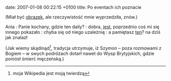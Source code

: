 date: 2007-01-08 00:22:15 +0100
title: Po eventach ich poznacie

(Miał być [obrazek](wycinki/kanapki-i-pastoral.png 'tamten kanapek też, oficjalnie, nie chciał'), ale rzeczywistość mnie wyprzedziła, znów.)

Ania
: Panie kochany, gdzie ten daily?
: dobra, [jest](http://daily.art.pl/?d=2007-01-03 'te małe i te największe'), poprzednio coś mi się innego pokazało
: chyba się od niego uzależnię
: a pamiętasz [ten](http://daily.art.pl/?d=2004-03-03 '…a Kalashnikov jest jego prorokiem')? na dziś jak znalazł

(Jak wiemy skądinąd[^1], tradycja utrzymuje, iż Szymon – poza rozmowami z Bogiem – w swych podróżach dotarł nawet do Wysp Brytyjskich, gdzie poniósł śmierć męczeńską.)

[^1]: moja Wikipedia jest moją twierdzą
